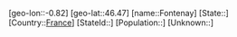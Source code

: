 ﻿---
location: [46.47,-0.82]
type: City
tags:
- geo/City


SpocWebEntityId: 30208
isDeleted: false
confidential: public

---
[geo-lon::-0.82]
[geo-lat::46.47]
[name::Fontenay]
[State::]
[Country::[France](geo/Continent/Europe/France.md)]
[StateId::]
[Population::]
[Unknown::]

